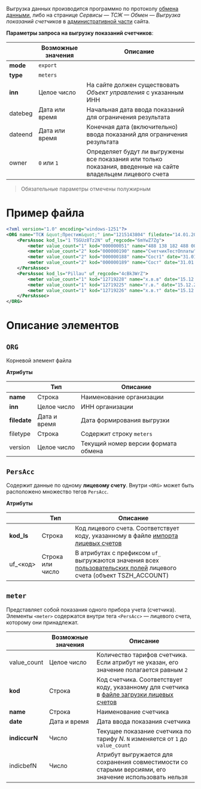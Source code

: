 Выгрузка данных производится программно по протоколу [обмена данными](01_Протокол_обмена.md), либо на странице *Сервисы — ТСЖ — Обмен — Выгрузка показаний счетчиков* в [административной части](http://dev.1c-bitrix.ru/learning/course/index.php?COURSE_ID=35&LESSON_ID=2833#admin) сайта.

**Параметры запроса на выгрузку показаний счетчиков**:

|             | Возможные значения    |  Описание |
| ----------- | --------------------- | -------- |
| **mode**    | `export`              | | 
| **type**    | `meters`              | | 
| **inn**     | Целое число           | На сайте должен существовать *Объект управления* с указанным ИНН |
| datebeg     | Дата или время        | Начальная дата ввода показаний для ограничения результата |
| dateend     | Дата или время        | Конечная дата (включительно) ввода показаний для ограничения результата |
| owner       | `0` или `1`           | Определяет будут ли выгружены все показания или только показания, введенные на сайте владельцем лицевого счета |

> Обязательные параметры отмечены полужирным  

# Пример файла

```xml
<?xml version="1.0" encoding="windows-1251"?>
<ORG name="ТСЖ &quot;Престиж&quot;" inn="1215143804" filedate="14.01.2015 11:24:34" filetype="meters" version="3">
	<PersAssoc kod_ls="1 TSGUz8Tz2N" uf_regcode="6mYwZ7Zg">
		<meter value_count="1" kod="000000051" name="488 138 182 488 000" date="31.01.2011 00:00:00" indiccur1="231,00000000" indicbef1="231,00000000" indiccur2="0,00000000" indicbef2="0,00000000" />
		<meter value_count="2" kod="000000190" name="СчетчикТестОплаты" date="31.01.2011 00:00:00" indiccur1="1000,00000000" indicbef1="1000,00000000" indiccur2="1000,00000000" indicbef2="1000,00000000" />
		<meter value_count="2" kod="000000188" name="Сост1" date="31.01.2011 00:00:00" indiccur1="600,00000000" indicbef1="600,00000000" indiccur2="800,00000000" indicbef2="800,00000000" />
		<meter value_count="2" kod="000000189" name="Сост" date="31.01.2011 00:00:00" indiccur1="800,00000000" indicbef1="800,00000000" indiccur2="900,00000000" indicbef2="900,00000000" />
	</PersAssoc>
	<PersAssoc kod_ls="Pillau" uf_regcode="4cBk3WrZ">
		<meter value_count="1" kod="12719228" name="х.в.в" date="15.12.2014 00:00:00" indiccur1="41,00000000" indicbef1="41,00000000" indiccur2="0,00000000" indicbef2="0,00000000" />
		<meter value_count="1" kod="12719225" name="г.в." date="15.12.2014 00:00:00" indiccur1="27,00000000" indicbef1="27,00000000" indiccur2="0,00000000" indicbef2="0,00000000" />
		<meter value_count="1" kod="12719226" name="х.в.т" date="15.12.2014 00:00:00" indiccur1="40,00000000" indicbef1="40,00000000" indiccur2="0,00000000" indicbef2="0,00000000" />
	</PersAssoc>
</ORG>
```

# Описание элементов

## `ORG`

Корневой элемент файла

**Атрибуты**

|              | Тип          | Описание |
| ------------ | ------------ | --- |
| **name**     | Строка       | Наименование организации |
| **inn**      | Целое число  | ИНН организации |
| **filedate** | Дата и время | Дата формирования выгрузки |
| filetype     | Строка       | Содержит строку `meters` |
| version      | Целое число  | Текущий номер версии формата обмена |

## `PersAcc`

Содержит данные по одному **лицевому счету**. Внутри `<ORG>` может быть расположено множество тегов `PersAcc`.

**Атрибуты**

|              | Тип              | Описание |
| -------------| ---------------- | --- |
| **kod_ls**   | Строка           | Код лицевого счета. Соответствует коду, указанному в файле [импорта лицевых счетов](07_Загрузка_данных_лицевых_счетов_(import-accounts).md) |
| uf_<код>     | Строка или число | В атрибутах с префиксом `uf_` выгружаются значения всех [пользовательских полей](http://dev.1c-bitrix.ru/learning/course/?COURSE_ID=43&CHAPTER_ID=04804) лицевого счета (объект TSZH_ACCOUNT) |

## `meter`

Представляет собой показания одного прибора учета (счетчика). Элементы `<meter>` содержатся внутри тега `<PersAcc>` — лицевого счета, которому они принадлежат.

|                    | Возможные значения        |  Описание |
| ------------------ | ------------------------- | -------- |
| value_count        | Целое число               | Количество тарифов счетчика. Если атрибут не указан, его значение полагается равным `2` |
| **kod**            | Строка                    | Код счетчика. Соответствует коду, указанному для счетчика в [файле загрузки лицевых счетов](07_Загрузка_данных_лицевых_счетов_(import-accounts).md) |
| **name**           | Строка                    | Наименование счетчика |
| **date**           | Дата и время              | Дата ввода показания счетчика |
| **indiccurN**      | Число                     | Текущее показание счетчика по тарифу *N*. `N` изменяется от `1` до `value_count` |
| indicbefN          | Число                     | Атрибут выгружается для сохранения совместимости со старыми версиями, его значение использовать нельзя |
